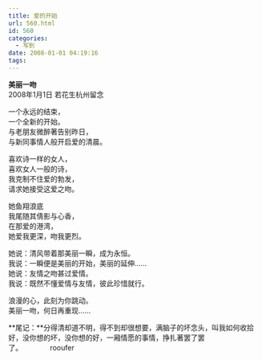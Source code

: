 ```yaml
---
title: 爱的开始
url: 560.html
id: 560
categories:
  - 写到
date: 2008-01-01 04:19:16
tags:
---
```


**美丽一吻**  
2008年1月1日 若花生杭州留念  
  
一个永远的结束，  
一个全新的开始。  
与老朋友微醉著告别昨日，  
与新同事情人般开启爱的清晨。  
  
喜欢诗一样的女人，  
喜欢女人一般的诗，  
我克制不住爱的勃发，  
请求她接受这爱之吻。  
  
她鱼翔浪底  
我尾随其倩影与心香，  
在那爱的港湾，  
她爱我更深，吻我更烈。  
  
她说：清风带着那美丽一瞬，成为永恒。  
我说：一瞬便是美丽的开始，美丽的延伸……  
她说：友情之吻甚过爱情。  
我说：既然不懂爱情与友情，彼此珍惜就行。  
  
浪漫的心，此刻为你跳动。  
美丽一吻，何日再重现……  
  
**尾记：**分得清却道不明，得不到却很想要，满脑子的坏念头，叫我如何收拾好，没你想的坏，没你想的好，一厢情愿的事情，挣扎著罢了罢了。              rooufer